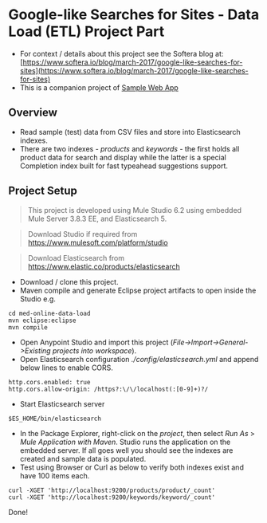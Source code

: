 # Google-like Searches for Sites - Data Load (ETL) Project Part

* For context / details about this project see the Softera blog at: 
[https://www.softera.io/blog/march-2017/google-like-searches-for-sites](https://www.softera.io/blog/march-2017/google-like-searches-for-sites)
* This is a companion project of [Sample Web App](https://github.com/SofteraUK/angular2-elasticsearch-med-online)

## Overview

* Read sample (test) data from CSV files and store into Elasticsearch indexes.
* There are two indexes - *products* and *keywords* - the first holds all product data for search and display while the latter is a special Completion index built for fast typeahead suggestions support.

## Project Setup

> This project is developed using Mule Studio 6.2 using embedded Mule Server 3.8.3 EE, and Elasticsearch 5.

> Download Studio if required from https://www.mulesoft.com/platform/studio

> Download Elasticsearch from https://www.elastic.co/products/elasticsearch

* Download / clone this project.
* Maven compile and generate Eclipse project artifacts to open inside the Studio e.g.
```
cd med-online-data-load
mvn eclipse:eclipse
mvn compile
```
* Open Anypoint Studio and import this project (*File->Import->General->Existing projects into workspace*). 
* Open Elasticsearch configuration *./config/elasticsearch.yml* and append below lines to enable CORS.
```
http.cors.enabled: true
http.cors.allow-origin: /https?:\/\/localhost(:[0-9]+)?/
```
* Start Elasticsearch server
```
$ES_HOME/bin/elasticsearch 
```      
* In the Package Explorer, right-click on the *project*, then select *Run As* > *Mule Application with Maven*. Studio runs the application on the embedded server. If all goes well you should see the indexes are created and sample data is populated. 
* Test using Browser or Curl as below to verify both indexes exist and have 100 items each.
```
curl -XGET 'http://localhost:9200/products/product/_count'
curl -XGET 'http://localhost:9200/keywords/keyword/_count'
```

Done!
